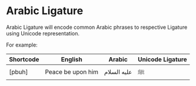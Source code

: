 Arabic Ligature
===============

Arabic Ligature will encode common Arabic phrases to respective Ligature using Unicode representation.

For example:

Shortcode | English | Arabic | Unicode Ligature
--- | --- | --- | ---
[pbuh] | Peace be upon him | عليه السلام‎ | ﷺ
